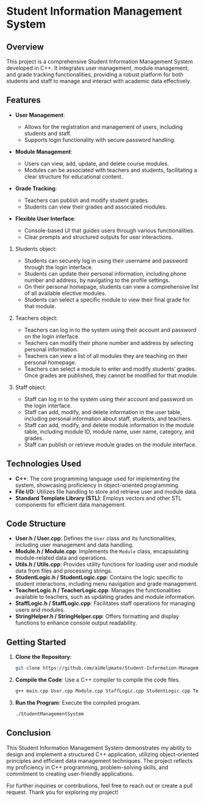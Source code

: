 # Student Information Management System

## Overview

This project is a comprehensive Student Information Management System developed in C++. It integrates user management, module management, and grade tracking functionalities, providing a robust platform for both students and staff to manage and interact with academic data effectively. 

## Features

- **User Management**: 
  - Allows for the registration and management of users, including students and staff.
  - Supports login functionality with secure password handling.

- **Module Management**:
  - Users can view, add, update, and delete course modules.
  - Modules can be associated with teachers and students, facilitating a clear structure for educational content.

- **Grade Tracking**:
  - Teachers can publish and modify student grades.
  - Students can view their grades and associated modules.

- **Flexible User Interface**:
  - Console-based UI that guides users through various functionalities.
  - Clear prompts and structured outputs for user interactions.

1. Students object:
   - Students can securely log in using their username and password through the login interface.
   - Students can update their personal information, including phone number and address, by navigating to the profile settings.
   - On their personal homepage, students can view a comprehensive list of all available elective modules.
   - Students can select a specific module to view their final grade for that module.
2. Teachers object:
   - Teachers can log in to the system using their account and password on the login interface.
   - Teachers can modify their phone number and address by selecting personal information.
   - Teachers can view a list of all modules they are teaching on their personal homepage.
   - Teachers can select a module to enter and modify students’ grades. Once grades are published, they cannot be modified for that module.

3. Staff object:
   - Staff can log in to the system using their account and password on the login interface.
   - Staff can add, modify, and delete information in the user table, including personal information about staff, students, and teachers.
   - Staff can add, modify, and delete module information in the module table, including module ID, module name, user name, category, and grades.
   - Staff can publish or retrieve module grades on the module interface.

## Technologies Used

- **C++**: The core programming language used for implementing the system, showcasing proficiency in object-oriented programming.
- **File I/O**: Utilizes file handling to store and retrieve user and module data.
- **Standard Template Library (STL)**: Employs vectors and other STL components for efficient data management.

## Code Structure

- **User.h / User.cpp**: Defines the `User` class and its functionalities, including user management and data handling.
- **Module.h / Module.cpp**: Implements the `Module` class, encapsulating module-related data and operations.
- **Utils.h / Utils.cpp**: Provides utility functions for loading user and module data from files and processing strings.
- **StudentLogic.h / StudentLogic.cpp**: Contains the logic specific to student interactions, including menu navigation and grade management.
- **TeacherLogic.h / TeacherLogic.cpp**: Manages the functionalities available to teachers, such as updating grades and module information.
- **StaffLogic.h / StaffLogic.cpp**: Facilitates staff operations for managing users and modules.
- **StringHelper.h / StringHelper.cpp**: Offers formatting and display functions to enhance console output readability.

## Getting Started

1. **Clone the Repository**:
   ```bash
   git clone https://github.com/aiHelpmate/Student-Information-Management-System.git
   ```

2. **Compile the Code**:
   Use a C++ compiler to compile the code files.
   ```bash
   g++ main.cpp User.cpp Module.cpp StaffLogic.cpp StudentLogic.cpp TeacherLogic.cpp Utils.cpp StringHelper.cpp -o StudentManagementSystem
   ```

3. **Run the Program**:
   Execute the compiled program.
   ```bash
   ./StudentManagementSystem
   ```

## Conclusion

This Student Information Management System demonstrates my ability to design and implement a structured C++ application, utilizing object-oriented principles and efficient data management techniques. The project reflects my proficiency in C++ programming, problem-solving skills, and commitment to creating user-friendly applications.

For further inquiries or contributions, feel free to reach out or create a pull request. Thank you for exploring my project!
